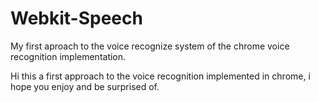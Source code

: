 # Webkit-Speech
My first aproach to the voice recognize system of the chrome voice recognition implementation.


Hi this a first approach to the voice recognition implemented in chrome, i hope you enjoy and be surprised of.
